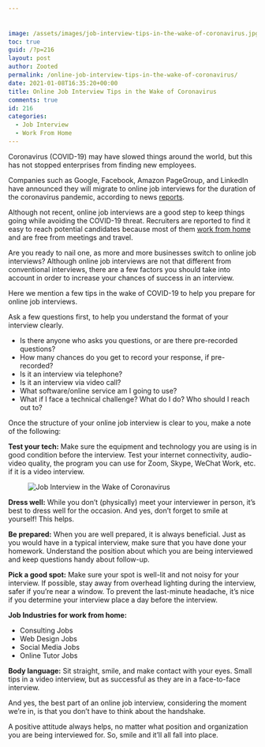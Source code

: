 ```yaml
---


image: /assets/images/job-interview-tips-in-the-wake-of-coronavirus.jpg
toc: true
guid: /?p=216
layout: post
author: Zooted
permalink: /online-job-interview-tips-in-the-wake-of-coronavirus/
date: 2021-01-08T16:35:20+00:00
title: Online Job Interview Tips in the Wake of Coronavirus
comments: true
id: 216
categories:
  - Job Interview
  - Work From Home
---
```

Coronavirus (COVID-19) may have slowed things around the world, but this has not stopped enterprises from finding new employees.

Companies such as Google, Facebook, Amazon PageGroup, and LinkedIn have announced they will migrate to online job interviews for the duration of the coronavirus pandemic, according to news [reports](https://www.theverge.com/2020/3/5/21166528/linkedin-coronavirus-job-interviews-virtual-bluejeans-travel-limit).

Although not recent, online job interviews are a good step to keep things going while avoiding the COVID-19 threat. Recruiters are reported to find it easy to reach potential candidates because most of them [work from home](/category/work-from-home/) and are free from meetings and travel.

Are you ready to nail one, as more and more businesses switch to online job interviews? Although online job interviews are not that different from conventional interviews, there are a few factors you should take into account in order to increase your chances of success in an interview.

Here we mention a few tips in the wake of COVID-19 to help you prepare for online job interviews.

Ask a few questions first, to help you understand the format of your interview clearly.

  * Is there anyone who asks you questions, or are there pre-recorded questions?
  * How many chances do you get to record your response, if pre-recorded?
  * Is it an interview via telephone?
  * Is it an interview via video call?
  * What software/online service am I going to use?
  * What if I face a technical challenge? What do I do? Who should I reach out to?

Once the structure of your online job interview is clear to you, make a note of the following:

**Test your tech:** Make sure the equipment and technology you are using is in good condition before the interview. Test your internet connectivity, audio-video quality, the program you can use for Zoom, Skype, WeChat Work, etc. if it is a video interview.


<figure class="wp-block-image size-large">

<img loading="lazy" width="1024" height="419" src="/wp-content/uploads/2021/01/Blog-Tipsvideointerview-A-final-1024x419.jpeg" alt="Job Interview in the Wake of Coronavirus" class="wp-image-217" srcset="/wp-content/uploads/2021/01/Blog-Tipsvideointerview-A-final-1024x419.jpeg 1024w, /wp-content/uploads/2021/01/Blog-Tipsvideointerview-A-final-300x123.jpeg 300w, /wp-content/uploads/2021/01/Blog-Tipsvideointerview-A-final-768x314.jpeg 768w, /wp-content/uploads/2021/01/Blog-Tipsvideointerview-A-final-1536x628.jpeg 1536w, /wp-content/uploads/2021/01/Blog-Tipsvideointerview-A-final-2048x838.jpeg 2048w" sizes="(max-width: 1024px) 100vw, 1024px" /> </figure> 

**Dress well:** While you don&#8217;t (physically) meet your interviewer in person, it&#8217;s best to dress well for the occasion. And yes, don&#8217;t forget to smile at yourself! This helps.

**Be prepared:** When you are well prepared, it is always beneficial. Just as you would have in a typical interview, make sure that you have done your homework. Understand the position about which you are being interviewed and keep questions handy about follow-up.

**Pick a good spot:** Make sure your spot is well-lit and not noisy for your interview. If possible, stay away from overhead lighting during the interview, safer if you&#8217;re near a window. To prevent the last-minute headache, it&#8217;s nice if you determine your interview place a day before the interview.

**Job Industries for work from home:**

  * Consulting Jobs
  * Web Design Jobs 
  * Social Media Jobs 
  * Online Tutor Jobs 

**Body language:** Sit straight, smile, and make contact with your eyes. Small tips in a video interview, but as successful as they are in a face-to-face interview.

And yes, the best part of an online job interview, considering the moment we&#8217;re in, is that you don&#8217;t have to think about the handshake.

A positive attitude always helps, no matter what position and organization you are being interviewed for. So, smile and it&#8217;ll all fall into place.
